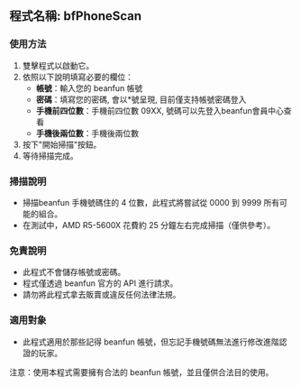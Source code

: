 ## 程式名稱: bfPhoneScan

### 使用方法
1. 雙擊程式以啟動它。
2. 依照以下說明填寫必要的欄位：
   - **帳號**：輸入您的 beanfun 帳號
   - **密碼**：填寫您的密碼, 會以*號呈現, 目前僅支持帳號密碼登入
   - **手機前四位數**：手機前四位數 09XX, 號碼可以先登入beanfun會員中心查看
   - **手機後兩位數**：手機後兩位數 
3. 按下"開始掃描"按鈕。
4. 等待掃描完成。

### 掃描說明
- 掃描beanfun 手機號碼住的 4 位數，此程式將嘗試從 0000 到 9999 所有可能的組合。
- 在測試中，AMD R5-5600X 花費約 25 分鐘左右完成掃描（僅供參考）。

### 免責說明
- 此程式不會儲存帳號或密碼。
- 程式僅透過 beanfun 官方的 API 進行請求。
- 請勿將此程式拿去販賣或違反任何法律法規。

### 適用對象
- 此程式適用於那些記得 beanfun 帳號，但忘記手機號碼無法進行修改進階認證的玩家。

注意：使用本程式需要擁有合法的 beanfun 帳號，並且僅供合法目的使用。
